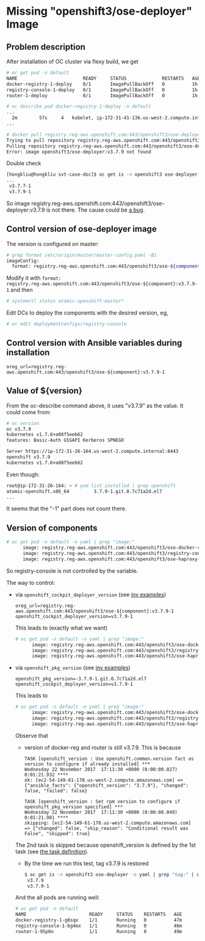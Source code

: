 # Missing "openshift3/ose-deployer" Image

## Problem description

After installation of OC cluster via flexy build, we get

```sh
# oc get pod -n default
NAME                        READY     STATUS             RESTARTS   AGE
docker-registry-1-deploy    0/1       ImagePullBackOff   0          1h
registry-console-1-deploy   0/1       ImagePullBackOff   0          1h
router-1-deploy             0/1       ImagePullBackOff   0          1h

# oc describe pod docker-registry-1-deploy -n default
...
  2m		57s		4	kubelet, ip-172-31-41-136.us-west-2.compute.internal	spec.containers{deployment}	Warning		Failed			Failed to pull image "registry.reg-aws.openshift.com:443/openshift3/ose-deployer:v3.7.9": rpc error: code = 2 desc = Error: image openshift3/ose-deployer:v3.7.9 not found
...

# docker pull registry.reg-aws.openshift.com:443/openshift3/ose-deployer:v3.7.9
Trying to pull repository registry.reg-aws.openshift.com:443/openshift3/ose-deployer ...
Pulling repository registry.reg-aws.openshift.com:443/openshift3/ose-deployer
Error: image openshift3/ose-deployer:v3.7.9 not found
```

Double check

```sh
[hongkliu@hongkliu svt-case-doc]$ oc get is -n openshift3 ose-deployer -o yaml | grep "tag:" | cut -f2 -d":" | sort -V
...
 v3.7.7-1
 v3.7.9-1
```

So image registry.reg-aws.openshift.com:443/openshift3/ose-deployer:v3.7.9 is not there. The cause could be [a bug](https://bugzilla.redhat.com/show_bug.cgi?id=1508563).

## Control version of ose-deployer image
The version is configured on master:

```sh
# grep format /etc/origin/master/master-config.yaml -B1
imageConfig:
  format: registry.reg-aws.openshift.com:443/openshift3/ose-${component}:${version}
```

Modify it with <code>format: registry.reg-aws.openshift.com:443/openshift3/ose-${component}:v3.7.9-1</code>
and then

```sh
# systemctl status atomic-openshift-master*
```

Edit DCs to deploy the components with the desired version, eg,

```sh
# oc edit deploymentconfigs/registry-console
```

## Control version with Ansible variables during installation

```
oreg_url=registry.reg-aws.openshift.com:443/openshift3/ose-${component}:v3.7.9-1
```

## Value of ${version}

From the oc-describe command above, it uses "v3.7.9" as the value. It could come from:

```sh
# oc version
oc v3.7.9
kubernetes v1.7.6+a08f5eeb62
features: Basic-Auth GSSAPI Kerberos SPNEGO

Server https://ip-172-31-26-164.us-west-2.compute.internal:8443
openshift v3.7.9
kubernetes v1.7.6+a08f5eeb62
```

Even though:

```sh
root@ip-172-31-26-164: ~ # yum list installed | grep openshift
atomic-openshift.x86_64         3.7.9-1.git.0.7c71a2d.el7
...
```

It seems that the "-1" part does not count there.

## Version of components

```sh
# oc get pod -n default -o yaml | grep "image:"
      image: registry.reg-aws.openshift.com:443/openshift3/ose-docker-registry:v3.7.9-1
      image: registry.reg-aws.openshift.com:443/openshift3/registry-console:v3.7
      image: registry.reg-aws.openshift.com:443/openshift3/ose-haproxy-router:v3.7.9-1
```

So registry-console is not controlled by the variable.

The way to control:
* via <code>openshift_cockpit_deployer_version</code> (see [inv examples](https://github.com/openshift/openshift-ansible/blob/master/inventory/byo/hosts.example#L764))

  ```
  oreg_url=registry.reg-aws.openshift.com:443/openshift3/ose-${component}:v3.7.9-1
  openshift_cockpit_deployer_version=v3.7.9-1
  ```

  This leads to (exactly what we want)

  ```sh
  # oc get pod -n default -o yaml | grep "image:"
        image: registry.reg-aws.openshift.com:443/openshift3/ose-docker-registry:v3.7.9-1
        image: registry.reg-aws.openshift.com:443/openshift3/registry-console:v3.7.9-1
        image: registry.reg-aws.openshift.com:443/openshift3/ose-haproxy-router:v3.7.9-1
  ```


* via <code>openshift_pkg_version</code> (see [inv examples](https://github.com/openshift/openshift-ansible/blob/master/inventory/byo/hosts.example#L409))

  ```
  openshift_pkg_version=-3.7.9-1.git.0.7c71a2d.el7
  openshift_cockpit_deployer_version=v3.7.9-1
  ```

  This leads to

  ```sh
  # oc get pod -n default -o yaml | grep "image:"
        image: registry.reg-aws.openshift.com:443/openshift3/ose-docker-registry:v3.7.9
        image: registry.reg-aws.openshift.com:443/openshift3/registry-console:v3.7.9-1
        image: registry.reg-aws.openshift.com:443/openshift3/ose-haproxy-router:v3.7.9
  ```

  Observe that

  * version of docker-reg and router is still v3.7.9. This is because 

    ```
    TASK [openshift_version : Use openshift.common.version fact as version to configure if already installed] ***
    Wednesday 22 November 2017  17:11:30 +0000 (0:00:00.027)       0:01:21.932 **** 
    ok: [ec2-54-149-61-170.us-west-2.compute.amazonaws.com] => {"ansible_facts": {"openshift_version": "3.7.9"}, "changed": false, "failed": false}

    TASK [openshift_version : Set rpm version to configure if openshift_pkg_version specified] ***
    Wednesday 22 November 2017  17:11:30 +0000 (0:00:00.049)       0:01:21.981 **** 
    skipping: [ec2-54-149-61-170.us-west-2.compute.amazonaws.com] => {"changed": false, "skip_reason": "Conditional result was False", "skipped": true}
    ```

  The 2nd task is skipped because openshift_version is defined by the 1st task (see [the task definition](https://github.com/openshift/openshift-ansible/blob/master/roles/openshift_version/tasks/set_version_rpm.yml#L2)).

  * By the time we run this test, tag v3.7.9 is restored

    ```sh
    $ oc get is -n openshift3 ose-deployer -o yaml | grep "tag:" | cut -f2 -d":" | sort -V | tail -n 2
     v3.7.9
     v3.7.9-1
    ```

  And the all pods are running well:

    ```sh
    # oc get pod -n default
    NAME                       READY     STATUS    RESTARTS   AGE
    docker-registry-1-g8sqx    1/1       Running   0          47m
    registry-console-1-bg4mx   1/1       Running   0          46m
    router-1-95p6n             1/1       Running   0          49m
    ```
